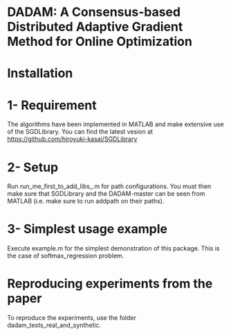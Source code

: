 # DADAM: A Consensus-based Distributed Adaptive Gradient Method for Online Optimization

# Installation

# 1- Requirement
The algorithms have been implemented in MATLAB and make extensive use of the SGDLibrary. You can find the latest vesion at https://github.com/hiroyuki-kasai/SGDLibrary 


# 2- Setup
Run run_me_first_to_add_libs_.m for path configurations.
You must then make sure that SGDLibrary and the DADAM-master can be seen from MATLAB (i.e. make sure to run addpath on their paths).

# 3- Simplest usage example
Execute example.m for the simplest demonstration of this package. This is the case of softmax_regression problem.


# Reproducing experiments from the paper
To reproduce the experiments, use the folder dadam_tests_real_and_synthetic.




